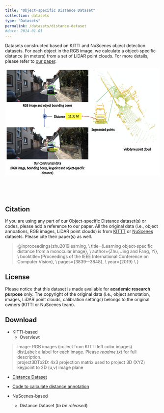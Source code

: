 ```yaml
---
title: "Object-specific Distance Dataset"
collection: datasets
type: "Datasets"
permalink: /datasets/distance-dataset
#date: 2014-01-01
---
```


Datasets constructed based on KITTI and NuScenes object detection datasets. For each object in the RGB image, we calculate a object-specific distance (in meters) from a set of LiDAR point clouds. For more details, please refer to [our paper](https://openaccess.thecvf.com/content_ICCV_2019/papers/Zhu_Learning_Object-Specific_Distance_From_a_Monocular_Image_ICCV_2019_paper.pdf). 

<img src="/images/DistanceDataset.png" alt="drawing" align="center" width="800" height="350"/>  <br> <br> <br> <br> <br>






Citation
--------
If you are using any part of our Object-specific Distance dataset(s) or codes, please add a reference to our paper. All the original data (i.e., object annoations, RGB images, LiDAR point clouds) is from [KITTT](http://www.cvlibs.net/datasets/kitti/eval_object.php?obj_benchmark=3d) or [NuScenes](https://www.nuscenes.org) datasets. Please cite their paper(s) as well. 


> @inproceedings{zhu2019learning, \\
>   title={Learning object-specific distance from a monocular image}, \\
>   author={Zhu, Jing and Fang, Yi}, \\
>   booktitle={Proceedings of the IEEE International Conference on Computer Vision}, \\
>   pages={3839--3848}, \\
>   year={2019} \\
> }



License
--------
Please notice that this dataset is made available for **academic research purpose** only. The copyright of the original data (i.e., object annotation, images, LiDAR point clouds, calibration settings) belongs to the original owners (KITTI or NuScenes team). 



Download
--------
* KITTI-based
  * Overview: 
 >image: RGB images (collect from KITTI left color images) <br>
 >distLabel: a label for each image. Please *readme.txt* for full description. <br>
 >project3DTo2D: 4x3 projection matrix used to project 3D (XYZ) keypoint to 2D (u,v) image plane <br>
  
  * [Distance Dataset](https://drive.google.com/file/d/11NRWN5MtHOjYBKIko_qxPFlHQs9XCu_8/view?usp=sharing)
  * [Code to calculate distance annotation](https://drive.google.com/file/d/1LmWUKzALaPKCVCD4R2IMhaT2edmo_2th/view?usp=sharing)

* NuScenes-based 
  * Distance Dataset (*to be released*)







